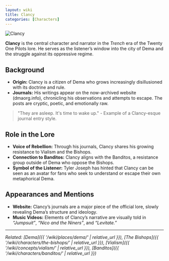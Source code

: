 ```yaml
---
layout: wiki
title: Clancy
categories: [Characters]
---
```


![Clancy](https://i.redd.it/x80hsjq93jkc1.png)

**Clancy** is the central character and narrator in the *Trench* era of the Twenty One Pilots lore. He serves as the listener’s window into the city of Dema and the struggle against its oppressive regime.

## <span class="tape-accent-yellow">Background</span>

* **Origin:** Clancy is a citizen of Dema who grows increasingly disillusioned with its doctrine and rule.
* **Journals:** His writings appear on the now-archived website (dmaorg.info), chronicling his observations and attempts to escape. The posts are cryptic, poetic, and emotionally raw.
> "They are asleep. It's time to wake up." - Example of a Clancy-esque journal entry style.

## <span class="tape-accent-red">Role in the Lore</span>

* **Voice of Rebellion:** Through his journals, Clancy shares his growing resistance to Vialism and the Bishops.
* **Connection to Banditos:** Clancy aligns with the Banditos, a resistance group outside of Dema who oppose the Bishops.
* **Symbol of the Listener:** Tyler Joseph has hinted that Clancy can be seen as an avatar for fans who seek to understand or escape their own metaphorical Dema.

## <span class="tape-accent-yellow">Appearances and Mentions</span>

* **Website:** Clancy’s journals are a major piece of the official lore, slowly revealing Dema’s structure and ideology.
* **Music Videos:** Elements of Clancy’s narrative are visually told in *“Jumpsuit”*, *“Nico and the Niners”*, and *“Levitate.”*

---

*Related: [Dema]({{ '/wiki/places/dema/' | relative_url }}), [The Bishops]({{ '/wiki/characters/the-bishops/' | relative_url }}), [Vialism]({{ '/wiki/concepts/vialism/' | relative_url }}), [Banditos]({{ '/wiki/characters/banditos/' | relative_url }})*
